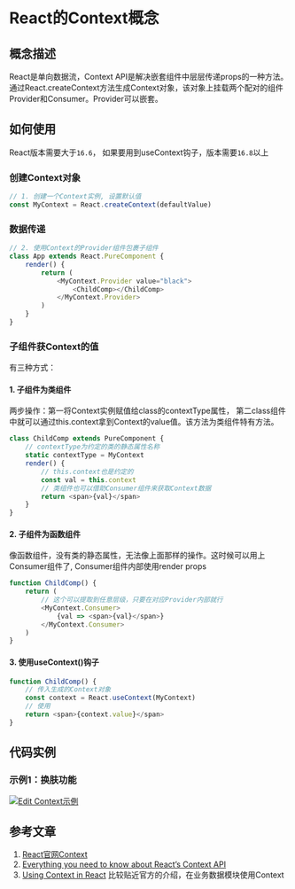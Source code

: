 # React的Context概念

## 概念描述

React是单向数据流，Context API是解决嵌套组件中层层传递props的一种方法。通过React.createContext方法生成Context对象，该对象上挂载两个配对的组件Provider和Consumer。Provider可以嵌套。

## 如何使用

React版本需要大于`16.6`， 如果要用到useContext钩子，版本需要`16.8`以上

### 创建Context对象

```js
// 1. 创建一个Context实例, 设置默认值
const MyContext = React.createContext(defaultValue)
```

### 数据传递

```js
// 2. 使用Context的Provider组件包裹子组件
class App extends React.PureComponent {
    render() {
        return (
            <MyContext.Provider value="black">
                <ChildComp></ChildComp>
            </MyContext.Provider>
        )
    }
}
```

### 子组件获Context的值

有三种方式：

#### 1. 子组件为类组件

两步操作：第一将Context实例赋值给class的contextType属性， 第二class组件中就可以通过this.context拿到Context的value值。该方法为类组件特有方法。

```js
class ChildComp extends PureComponent {
    // contextType为约定的类的静态属性名称
    static contextType = MyContext
    render() {
        // this.context也是约定的
        const val = this.context
        // 类组件也可以借助Consumer组件来获取Context数据
        return <span>{val}</span>
    }
}
```

#### 2. 子组件为函数组件

像函数组件，没有类的静态属性，无法像上面那样的操作。这时候可以用上Consumer组件了, Consumer组件内部使用render props

```js
function ChildComp() {
    return (
        // 这个可以提取到任意层级，只要在对应Provider内部就行
        <MyContext.Consumer>
            {val => <span>{val}</span>}
        </MyContext.Consumer>
    )
}
```

#### 3. 使用useContext()钩子

```js
function ChildComp() {
    // 传入生成的Context对象
    const context = React.useContext(MyContext)
    // 使用
    return <span>{context.value}</span>
}
```

## 代码实例

### 示例1：换肤功能

[![Edit Context示例](https://codesandbox.io/static/img/play-codesandbox.svg)](https://codesandbox.io/s/lpw2jjl6nl?fontsize=14)

## 参考文章

1. [React官网Context](<https://reactjs.org/docs/context.html>)
2. [Everything you need to know about React’s Context API](<https://hackernoon.com/everything-you-need-to-know-about-reacts-context-api-e5c8c32ef202>)
3. [Using Context in React](<https://medium.com/@wisecobbler/using-context-in-react-56a8e7da5431>) 比较贴近官方的介绍，在业务数据模块使用Context

## 